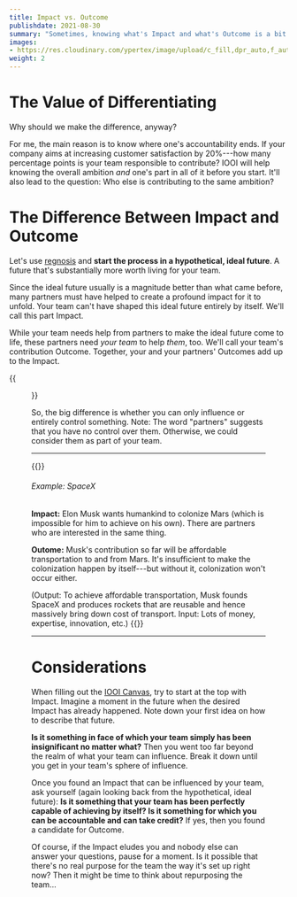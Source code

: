 ```yaml
---
title: Impact vs. Outcome
publishdate: 2021-08-30
summary: "Sometimes, knowing what's Impact and what's Outcome is a bit tricky. Here's why it's valuable to separate them, and a practical guide to distinguish the two."
images:
- https://res.cloudinary.com/ypertex/image/upload/c_fill,dpr_auto,f_auto,g_auto,h_630,q_auto,w_1200/b636b865-2625-434a-ae9f-90333d902a8e
weight: 2
---
```


# The Value of Differentiating

Why should we make the difference, anyway?

For me, the main reason is to know where one's accountability ends. If your company aims at increasing customer satisfaction by 20%---how many percentage points is your team responsible to contribute? IOOI will help knowing the overall ambition *and* one's part in all of it before you start. It'll also lead to the question: Who else is contributing to the same ambition?

# The Difference Between Impact and Outcome

Let's use [regnosis](../value/#regnosis-looking-back-on-the-present) and **start the process in a hypothetical, ideal future**. A future that's substantially more worth living for your team.

Since the ideal future usually is a magnitude better than what came before, many partners must have helped to create a profound impact for it to unfold. Your team can't have shaped this ideal future entirely by itself. We'll call this part Impact.

While your team needs help from partners to make the ideal future come to life, these partners need *your team* to help *them*, too. We'll call your team's contribution Outcome. Together, your and your partners' Outcomes add up to the Impact.

{{<figure src="b636b865-2625-434a-ae9f-90333d902a8e" transformation="inline" />}}

So, the big difference is whether you can only influence or entirely control something. Note: The word "partners" suggests that you have no control over them. Otherwise, we could consider them as part of your team.

---

{{<note class="alert-success">}}
###### <i class="las la-search"></i> Example: SpaceX

**Impact:** Elon Musk wants humankind to colonize Mars (which is impossible for him to achieve on his own). There are partners who are interested in the same thing.

**Outome:** Musk's contribution so far will be affordable transportation to and from Mars. It's insufficient to make the colonization happen by itself---but without it, colonization won't occur either.

(Output: To achieve affordable transportation, Musk founds SpaceX and produces rockets that are reusable and hence massively bring down cost of transport. Input: Lots of money, expertise, innovation, etc.)
{{</note>}}

---

# Considerations

When filling out the [IOOI Canvas](../#canvas-for-your-projects), try to start at the top with Impact. Imagine a moment in the future when the desired Impact has already happened. Note down your first idea on how to describe that future.

**Is it something in face of which your team simply has been insignificant no matter what?** Then you went too far beyond the realm of what your team can influence. Break it down until you get in your team's sphere of influence.

Once you found an Impact that can be influenced by your team, ask yourself (again looking back from the hypothetical, ideal future): **Is it something that your team has been perfectly capable of achieving by itself? Is it something for which you can be accountable and can take credit?** If yes, then you found a candidate for Outcome.

Of course, if the Impact eludes you and nobody else can answer your questions, pause for a moment. Is it possible that there's no real purpose for the team the way it's set up right now? Then it might be time to think about repurposing the team...
